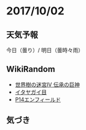 # 2017/10/02

## 天気予報

今日（曇り）/ 明日（曇時々雨）

## WikiRandom

* [世界樹の迷宮IV 伝承の巨神](https://ja.wikipedia.org/wiki/%E4%B8%96%E7%95%8C%E6%A8%B9%E3%81%AE%E8%BF%B7%E5%AE%AEIV_%E4%BC%9D%E6%89%BF%E3%81%AE%E5%B7%A8%E7%A5%9E)
* [イタヤガイ目](https://ja.wikipedia.org/wiki/%E3%82%A4%E3%82%BF%E3%83%A4%E3%82%AC%E3%82%A4%E7%9B%AE)
* [P14エンフィールド](https://ja.wikipedia.org/wiki/P14%E3%82%A8%E3%83%B3%E3%83%95%E3%82%A3%E3%83%BC%E3%83%AB%E3%83%89)

## 気づき

